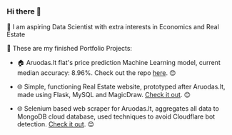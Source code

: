 ### Hi there 👋

🥝 I am aspiring Data Scientist with extra interests in Economics and Real Estate

💼 These are my finished Portfolio Projects:

- 🏠 Aruodas.lt flat's price prediction Machine Learning model, current median accuracy: 8.96%. 
Check out the repo [here](https://github.com/Kiwisuki/Real-Estate-Price-Prediction). 😊

- 🌐 Simple, functioning Real Estate website, prototyped after Aruodas.lt, made using Flask, MySQL and MagicDraw. [Check it out](https://github.com/Kiwisuki/Basic-Real-Estate-Website-Flask). 😊
- 🌐 Selenium based web scraper for Aruodas.lt, aggregates all data to MongoDB cloud database, used techniques to avoid Cloudflare bot detection. [Check it out](https://github.com/Kiwisuki/Basic-Real-Estate-Website-Flask). 😊
